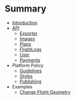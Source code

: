 # Summary

* [Introduction](README.md)
* [API](api-overview.md)
   * [Exporter](exporter.md)
   * [Images](images.md)
   * [Plans](plans.md)
   * [FlightLogs](flightlogs.md)
   * [User](user.md)
   * [Payments](payments.md)
* Platform Policy
   * [Guidelines](guidelines.md)
   * [Styles](styles.md)
   * [Publishing](publishing.md)
* Examples
   * [Change Flight Geometry](change_flight_geometry.md)

